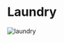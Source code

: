 # Laundry
![laundry](https://user-images.githubusercontent.com/32474569/31892365-08b4fa8c-b833-11e7-982e-685ca536b775.PNG)
